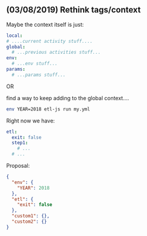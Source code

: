 ## (03/08/2019) Rethink tags/context

Maybe the context itself is just:

```yaml
local:
# ....current activity stuff....
global:
  # ...previous activities stuff...
env:
  # ...env stuff...
params:
  # ...params stuff...
```

OR

find a way to keep adding to the global context....

```bash
env YEAR=2018 etl-js run my.yml
```

Right now we have:

```yaml
etl:
  exit: false
  step1:
    # ...
  # ...
```

Proposal:

```json
{
  "env": {
    "YEAR": 2018
  },
  "etl": {
    "exit": false
  },
  "custom1": {},
  "custom2": {}
}
```
